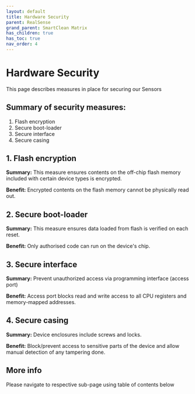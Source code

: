 ```yaml
---
layout: default
title: Hardware Security
parent: RealSense
grand_parent: SmartClean Matrix
has_children: true
has_toc: true
nav_order: 4
---
```


# Hardware Security
This page describes measures in place for securing our Sensors

## Summary of security measures:
1. Flash encryption
2. Secure boot-loader
3. Secure interface
4. Secure casing

## 1. Flash encryption

**Summary:** This measure ensures contents on the off-chip flash memory included with certain device types is encrypted.

**Benefit:** Encrypted contents on the flash memory cannot be physically read out.


## 2. Secure boot-loader

**Summary:** This measure ensures data loaded from flash is verified on each reset.

**Benefit:** Only authorised code can run on the device's chip.


## 3. Secure interface

**Summary:** Prevent unauthorized access via programming interface (access port)

**Benefit:** Access port blocks read and write access to all CPU registers and memory-mapped addresses.


## 4. Secure casing

**Summary:** Device enclosures include screws and locks.

**Benefit:** Block/prevent access to sensitive parts of the device and allow manual detection of any tampering done.  

## More info
Please navigate to respective sub-page using table of contents below 
